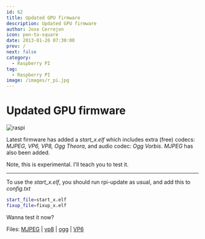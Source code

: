 ```yaml
---
id: 62
title: Updated GPU firmware
description: Updated GPU firmware
author: Jose Cerrejon
icon: pen-to-square
date: 2013-01-26 07:30:00
prev: /
next: false
category:
  - Raspberry PI
tag:
  - Raspberry PI
image: /images/r_pi.jpg
---
```


# Updated GPU firmware

![raspi](/images/r_pi.jpg)

Latest firmware has added a *start_x.elf* which includes extra (free) codecs: *MJPEG, VP6, VP8, Ogg Theora*, and audio codec: *Ogg Vorbis*. *MJPEG* has also been added.

Note, this is experimental. I'll teach you to test it.

- - -
To use the *start_x.elf*, you should run rpi-update as usual, and add this to *config.txt*

```bash
start_file=start_x.elf
fixup_file=fixup_x.elf
```

Wanna test it now?

Files: [MJPEG](http://www.dvxuser.com/V6/showthread.php?170183-Untouched-Motion-JPEG-720-30P-Sample) | 
[vp8](http://ie.microsoft.com/testdrive/graphics/videoformatsupport/big_buck_bunny_trailer_480p.webm) | 
[ogg](http://video.blendertestbuilds.de/download.php?file=download.blender.org/peach/trailer_400p.ogg) | [VP6](http://media.iguane.org/grand-angle/blog/mediafiles/trailer_VP6.flv)